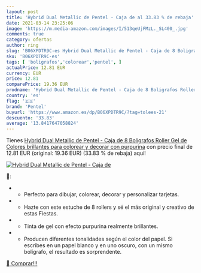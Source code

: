 ```yaml
---
layout: post
title: 'Hybrid Dual Metallic de Pentel - Caja de al 33.83 % de rebaja'
date: 2021-03-14 23:25:06
image: 'https://m.media-amazon.com/images/I/513qeUjFMzL._SL400_.jpg'
comments: true
category: ofertas
author: ring
slug: 'B06XPDTR9C-es Hybrid Dual Metallic de Pentel - Caja de 8 Boligrafos...'
sku: 'B06XPDTR9C-es'
tags: [ 'boligrafos','colorear','pentel', ]
actualPrice: 12.81 EUR
currency: EUR
price: 12.81
comparePrice: 19.36 EUR
prodname: 'Hybrid Dual Metallic de Pentel - Caja de 8 Boligrafos Roller Gel de Colores brillantes para colorear y decorar con purpurina'
country: 'es'
flag: '🇪🇸'
brand: 'Pentel'
buyurl: 'https://www.amazon.es/dp/B06XPDTR9C/?tag=tolees-21'
descuento: '33.83'
average: '13.8417647058824'
---
```


Tienes [Hybrid Dual Metallic de Pentel - Caja de 8 Boligrafos Roller Gel de Colores brillantes para colorear y decorar con purpurina](https://www.amazon.es/dp/B06XPDTR9C/?tag=tolees-21) con precio final de  12.81 EUR (original: 19.36 EUR) (33.83 %  de rebaja) aqui!

[![Hybrid Dual Metallic de Pentel - Caja de](https://m.media-amazon.com/images/I/513qeUjFMzL._SL400_.jpg)](https://www.amazon.es/dp/B06XPDTR9C/?tag=tolees-21)

🔎:

- - Perfecto para dibujar, colorear, decorar y personalizar tarjetas.
- - Hazte con este estuche de 8 rollers y sé el más original y creativo de estas Fiestas.
- - Tinta de gel con efecto purpurina realmente brillantes.
- - Producen diferentes tonalidades según el color del papel. Si escribes en un papel blanco y en uno oscuro, con un mismo bolígrafo, el resultado es sorprendente.

[🛒 Comprar!!!](https://www.amazon.es/dp/B06XPDTR9C/?tag=tolees-21)
